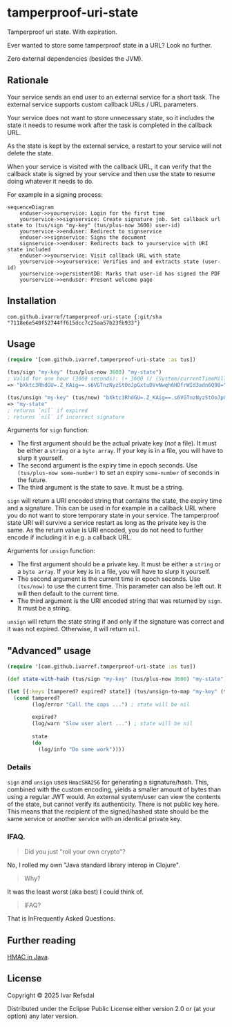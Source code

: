 # tamperproof-uri-state

Tamperproof uri state. With expiration.

Ever wanted to store some tamperproof state in a URL? Look no further.

Zero external dependencies (besides the JVM).

## Rationale

Your service sends an end user to an external service for a short task.
The external service supports custom callback URLs / URL parameters.

Your service does not want to
store unnecessary state, so it includes the state it needs to resume
work after the task is completed in the callback URL.

As the state is kept by the external service, a restart to your service will
not delete the state.

When your service is visited with the callback URL, it can verify that the callback
state is signed by your service and then use the state to resume doing whatever it
needs to do.

For example in a signing process:

```mermaid
sequenceDiagram
    enduser->>yourservice: Login for the first time
    yourservice->>signservice: Create signature job. Set callback url state to (tus/sign "my-key" (tus/plus-now 3600) user-id)
    yourservice->>enduser: Redirect to signservice 
    enduser->>signservice: Signs the document
    signservice->>enduser: Redirects back to yourservice with URI state included
    enduser->>yourservice: Visit callback URL with state
    yourservice->>yourservice: Verifies and and extracts state (user-id) 
    yourservice->>persistentDB: Marks that user-id has signed the PDF
    yourservice->>enduser: Present welcome page
```

## Installation

```
com.github.ivarref/tamperproof-uri-state {:git/sha "7118e6e540f52744ff615dcc7c25aa57b23fb933"}
```

## Usage

```clojure
(require '[com.github.ivarref.tamperproof-uri-state :as tus])

(tus/sign "my-key" (tus/plus-now 3600) "my-state")
; Valid for one hour (3600 seconds): (+ 3600 (/ (System/currentTimeMillis) 1000))
=> "bXktc3RhdGU=.Z_KAig==.s6VGTnzNyzStOoJpGxtuDVvNwqh6HDfrWId3adn6Q98="

(tus/unsign "my-key" (tus/now) "bXktc3RhdGU=.Z_KAig==.s6VGTnzNyzStOoJpGxtuDVvNwqh6HDfrWId3adn6Q98=")
=> "my-state"
; returns `nil` if expired
; returns `nil` if incorrect signature
```

Arguments for `sign` function:

* The first argument should be the actual private key (_not_ a file). It must be either a `string` or a `byte array`. If your key is in a file, you will have to slurp it yourself.
* The second argument is the expiry time in epoch seconds. Use `(tus/plus-now some-number)` to set an expiry `some-number` of seconds in the future.
* The third argument is the state to save. It must be a string.

`sign` will return a URI encoded string that contains the state, the expiry time and a signature.
This can be used in for example in a callback URL where you do not want to store temporary state in your service.
The tamperproof state URI will survive a service restart as long as the private key is the same.
As the return value is URI encoded, you do not need to further encode if including it in e.g. a callback URL.

Arguments for `unsign` function:

* The first argument should be a private key. It must be either a `string` or a `byte array`. If your key is in a file, you will have to slurp it yourself.
* The second argument is the current time in epoch seconds. Use `(tus/now)` to use the current time. This parameter can also be left out. It will then default to the current time. 
* The third argument is the URI encoded string that was returned by `sign`. It must be a string.

`unsign` will return the state string if and only if the signature was correct and it was not expired. Otherwise, it will return `nil`.

## "Advanced" usage

```clojure
(require '[com.github.ivarref.tamperproof-uri-state :as tus])

(def state-with-hash (tus/sign "my-key" (tus/plus-now 3600) "my-state"))

(let [{:keys [tampered? expired? state]} (tus/unsign-to-map "my-key" (tus/now) state-with-hash)]
  (cond tampered?
        (log/error "Call the cops ...") ; state will be nil
        
        expired?
        (log/warn "Slow user alert ...") ; state will be nil
        
        state
        (do
          (log/info "Do some work"))))
```

### Details

`sign` and `unsign` uses `HmacSHA256` for generating a signature/hash.
This, combined with the custom encoding, yields a smaller amount of bytes than using a regular JWT would.
An external system/user can view the contents of the state, but cannot verify its authenticity.
There is not public key here. This means that the recipient of the signed/hashed state should be the same service
or another service with an identical private key.


### IFAQ.

> Did you just "roll your own crypto"?

No, I rolled my own "Java standard library interop in Clojure".

> Why?

It was the least worst (aka best) I could think of.

> IFAQ?

That is InFrequently Asked Questions.

## Further reading

[HMAC in Java](https://www.baeldung.com/java-hmac).

## License

Copyright © 2025 Ivar Refsdal

Distributed under the Eclipse Public License either version 2.0 or (at
your option) any later version.